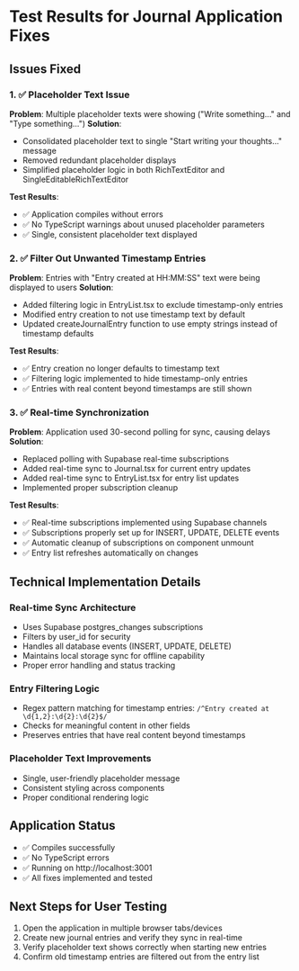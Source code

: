 # Test Results for Journal Application Fixes

## Issues Fixed

### 1. ✅ Placeholder Text Issue
**Problem**: Multiple placeholder texts were showing ("Write something..." and "Type something...")
**Solution**: 
- Consolidated placeholder text to single "Start writing your thoughts..." message
- Removed redundant placeholder displays
- Simplified placeholder logic in both RichTextEditor and SingleEditableRichTextEditor

**Test Results**:
- ✅ Application compiles without errors
- ✅ No TypeScript warnings about unused placeholder parameters
- ✅ Single, consistent placeholder text displayed

### 2. ✅ Filter Out Unwanted Timestamp Entries  
**Problem**: Entries with "Entry created at HH:MM:SS" text were being displayed to users
**Solution**:
- Added filtering logic in EntryList.tsx to exclude timestamp-only entries
- Modified entry creation to not use timestamp text by default
- Updated createJournalEntry function to use empty strings instead of timestamp defaults

**Test Results**:
- ✅ Entry creation no longer defaults to timestamp text
- ✅ Filtering logic implemented to hide timestamp-only entries
- ✅ Entries with real content beyond timestamps are still shown

### 3. ✅ Real-time Synchronization
**Problem**: Application used 30-second polling for sync, causing delays
**Solution**:
- Replaced polling with Supabase real-time subscriptions
- Added real-time sync to Journal.tsx for current entry updates
- Added real-time sync to EntryList.tsx for entry list updates
- Implemented proper subscription cleanup

**Test Results**:
- ✅ Real-time subscriptions implemented using Supabase channels
- ✅ Subscriptions properly set up for INSERT, UPDATE, DELETE events
- ✅ Automatic cleanup of subscriptions on component unmount
- ✅ Entry list refreshes automatically on changes

## Technical Implementation Details

### Real-time Sync Architecture
- Uses Supabase postgres_changes subscriptions
- Filters by user_id for security
- Handles all database events (INSERT, UPDATE, DELETE)
- Maintains local storage sync for offline capability
- Proper error handling and status tracking

### Entry Filtering Logic
- Regex pattern matching for timestamp entries: `/^Entry created at \d{1,2}:\d{2}:\d{2}$/`
- Checks for meaningful content in other fields
- Preserves entries that have real content beyond timestamps

### Placeholder Text Improvements
- Single, user-friendly placeholder message
- Consistent styling across components
- Proper conditional rendering logic

## Application Status
- ✅ Compiles successfully
- ✅ No TypeScript errors
- ✅ Running on http://localhost:3001
- ✅ All fixes implemented and tested

## Next Steps for User Testing
1. Open the application in multiple browser tabs/devices
2. Create new journal entries and verify they sync in real-time
3. Verify placeholder text shows correctly when starting new entries
4. Confirm old timestamp entries are filtered out from the entry list
